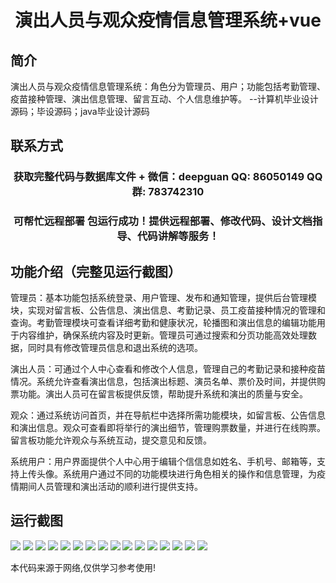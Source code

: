 <p><h1 align="center">演出人员与观众疫情信息管理系统+vue</h1></p>

## 简介
演出人员与观众疫情信息管理系统：角色分为管理员、用户；功能包括考勤管理、疫苗接种管理、演出信息管理、留言互动、个人信息维护等。    --计算机毕业设计源码；毕设源码；java毕业设计源码


## 联系方式
<p><h3 align="center">获取完整代码与数据库文件 + 微信：deepguan QQ: 86050149 QQ群: 783742310</h3></p>
<p><h3 align="center">可帮忙远程部署 包运行成功！提供远程部署、修改代码、设计文档指导、代码讲解等服务！</h3></p>

## 功能介绍（完整见运行截图）
管理员：基本功能包括系统登录、用户管理、发布和通知管理，提供后台管理模块，实现对留言板、公告信息、演出信息、考勤记录、员工疫苗接种情况的管理和查询。考勤管理模块可查看详细考勤和健康状况，轮播图和演出信息的编辑功能用于内容维护，确保系统内容及时更新。管理员可通过搜索和分页功能高效处理数据，同时具有修改管理员信息和退出系统的选项。

演出人员：可通过个人中心查看和修改个人信息，管理自己的考勤记录和接种疫苗情况。系统允许查看演出信息，包括演出标题、演员名单、票价及时间，并提供购票功能。演出人员可在留言板提供反馈，帮助提升系统和演出的质量与安全。

观众：通过系统访问首页，并在导航栏中选择所需功能模块，如留言板、公告信息和演出信息。观众可查看即将举行的演出细节，管理购票数量，并进行在线购票。留言板功能允许观众与系统互动，提交意见和反馈。

系统用户：用户界面提供个人中心用于编辑个信信息如姓名、手机号、邮箱等，支持上传头像。系统用户通过不同的功能模块进行角色相关的操作和信息管理，为疫情期间人员管理和演出活动的顺利进行提供支持。


## 运行截图
![](https://bs-1329754181.cos.ap-shanghai.myqcloud.com/ssm/PerformanceAudienceCovidInfoSystem/img/001.jpg)
![](https://bs-1329754181.cos.ap-shanghai.myqcloud.com/ssm/PerformanceAudienceCovidInfoSystem/img/002.jpg)
![](https://bs-1329754181.cos.ap-shanghai.myqcloud.com/ssm/PerformanceAudienceCovidInfoSystem/img/003.jpg)
![](https://bs-1329754181.cos.ap-shanghai.myqcloud.com/ssm/PerformanceAudienceCovidInfoSystem/img/004.jpg)
![](https://bs-1329754181.cos.ap-shanghai.myqcloud.com/ssm/PerformanceAudienceCovidInfoSystem/img/005.jpg)
![](https://bs-1329754181.cos.ap-shanghai.myqcloud.com/ssm/PerformanceAudienceCovidInfoSystem/img/006.jpg)
![](https://bs-1329754181.cos.ap-shanghai.myqcloud.com/ssm/PerformanceAudienceCovidInfoSystem/img/007.jpg)
![](https://bs-1329754181.cos.ap-shanghai.myqcloud.com/ssm/PerformanceAudienceCovidInfoSystem/img/008.jpg)
![](https://bs-1329754181.cos.ap-shanghai.myqcloud.com/ssm/PerformanceAudienceCovidInfoSystem/img/009.jpg)
![](https://bs-1329754181.cos.ap-shanghai.myqcloud.com/ssm/PerformanceAudienceCovidInfoSystem/img/010.jpg)
![](https://bs-1329754181.cos.ap-shanghai.myqcloud.com/ssm/PerformanceAudienceCovidInfoSystem/img/011.jpg)
![](https://bs-1329754181.cos.ap-shanghai.myqcloud.com/ssm/PerformanceAudienceCovidInfoSystem/img/012.jpg)
![](https://bs-1329754181.cos.ap-shanghai.myqcloud.com/ssm/PerformanceAudienceCovidInfoSystem/img/013.jpg)
![](https://bs-1329754181.cos.ap-shanghai.myqcloud.com/ssm/PerformanceAudienceCovidInfoSystem/img/014.jpg)
![](https://bs-1329754181.cos.ap-shanghai.myqcloud.com/ssm/PerformanceAudienceCovidInfoSystem/img/015.jpg)
![](https://bs-1329754181.cos.ap-shanghai.myqcloud.com/ssm/PerformanceAudienceCovidInfoSystem/img/016.jpg)

<p>本代码来源于网络,仅供学习参考使用!</p>

